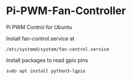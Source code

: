 # Pi-PWM-Fan-Controller
 Pi PWM Control for Ubuntu

Install fan-control.service at 
```
/etc/systemd/system/fan-control.service
```


Install packages to read gpio pins
```
sudo apt install python3-lgpio
```
